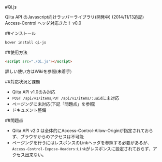 #Qi.js

Qiita API のJavascript向けラッパーライブラリ(開発中)
(2014/11/13追記) Access-Control ヘッダ対応きた！
v0.0

##インストール

```bash
bower install qi-js
```

##使用方法

```html
<script src="./Qi.js"></script>
```

詳しい使い方はWikiを参照(未着手)

##対応状況と課題

- Qiita API v1.0のみ対応
- `POST /api/v1/items`,`PUT /api/v1/items/:uuid`に未対応
- ページングに未対応(下記「問題点」を参照)
- ドキュメント整備

##問題点

- Qiita API v2.0 は全体的にAccess-Control-Allow-Originが指定されておらず、ブラウザからのアクセスは不可能
- ページングを行うにはレスポンスのLinkヘッダを参照する必要があるが、`Access-Control-Expose-Headers:Link`がレスポンスに設定されておらず、アクセス出来ない。

